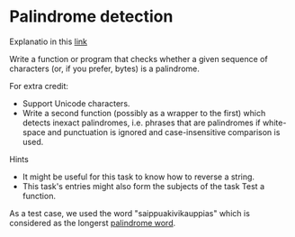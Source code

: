 # Palindrome detection 

Explanatio in this [link](http://rosettacode.org/wiki/Palindrome_detection)

Write a function or program that checks whether a given sequence of characters (or, if you prefer, bytes) is a palindrome.

For extra credit:

* Support Unicode characters.
* Write a second function (possibly as a wrapper to the first) which detects inexact palindromes, i.e. phrases that are palindromes if white-space and punctuation is ignored and case-insensitive comparison is used.

Hints
* It might be useful for this task to know how to reverse a string.
* This task's entries might also form the subjects of the task Test a function.


As a test case, we used the word "saippuakivikauppias" which is considered as the longerst [palindrome word](http://www.guinnessworldrecords.com/world-records/longest-palindromic-word). 
